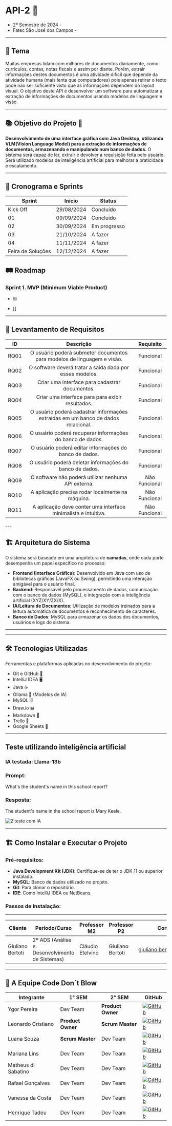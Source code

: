 # API-2 🚀

- 2º Semestre de 2024 -
- Fatec São José dos Campos -
---

## 📌 Tema

Muitas empresas lidam com milhares de documentos diariamente, como currículos, contas, notas fiscais e assim por diante. Porém, extrair informações destes documentos é uma atividade difícil que depende da atividade humana (mais lenta que computadores) pois apenas retirar o texto pode não ser suficiente visto que as informações dependem do layout visual. O objetivo deste API é desenvolver um software para automatizar a extração de informações de documentos usando modelos de linguagem e visão.

---

## 📚 Objetivo do Projeto 🎯

**Desenvolvimento de uma interface gráfica com Java Desktop, utilizando VLM(Vision Language Model) para a extração de informações de documentos, armazenando e manipulando num banco de dados.** O sistema será capaz de ler, extrair e devolver a requisição feita pelo usuário. Será utilizado modelos de inteligência artificial para melhorar a praticidade e escalamento.

---

## 📅 Cronograma e Sprints

| Sprint            | Início     | Status       |
| ----------------- | ---------- | ------------ |
| Kick Off          | 29/08/2024 | Concluído    |
| 01                | 09/09/2024 | Concluído |
| 02                | 30/09/2024 | Em progresso     |
| 03                | 21/10/2024 | A fazer      |
| 04                | 11/11/2024 | A fazer      |
| Feira de Soluções | 12/12/2024 | A fazer      |

## 🛤️ Roadmap

### Sprint 1. MVP (Minimum Viable Product)

- [x] 
- []

---

## 📝 Levantamento de Requisitos

<a id="requisitos"></a>

<div align="center">

|          ID           |                     Descrição                      |         Requisito          |
| :-------------------: | :----------------------------------------------------------: | :-------------: |
| RQ01 | O usuário poderá submeter documentos para modelos de linguagem e visão. |Funcional|
| RQ02 | O software deverá tratar a saída dada por esses modelos.|Funcional|
| RQ03 | Criar uma interface para cadastrar documentos.|Funcional|
| RQ04 | Criar uma interface para para exibir resultados. |Funcional|
| RQ05 | O usuário poderá cadastrar informações extraídas em um banco de dados relacional. |Funcional|
| RQ06 | O usuário poderá recuperar informações do banco de dados. |Funcional|
| RQ07 | O usuário poderá editar informações do banco de dados. |Funcional|
| RQ08 | O usuário poderá deletar informações do banco de dados. |Funcional|
| RQ09 | O software não poderá utilizar nenhuma API externa. |Não Funcional|
| RQ10 | A aplicação precisa rodar localmente na máquina. |Não Funcional|
| RQ11 | A aplicação deve conter uma interface minimalista e intuitiva. |Não Funcional|

</div>
---

## 🏗️ Arquitetura do Sistema

O sistema será baseado em uma arquitetura de **camadas**, onde cada parte desempenha um papel específico no processo:

- **Frontend (Interface Gráfica)**: Desenvolvido em Java com uso de bibliotecas gráficas (JavaFX ou Swing), permitindo uma interação amigável para o usuário final.
- **Backend**: Responsável pelo processamento de dados, comunicação com o banco de dados (MySQL), e integração com a inteligência artificial (XYZ/XY/ZX/X).
- **IA/Leitura de Documentos**: Utilização de modelos treinados para a leitura automática de documentos e reconhecimento de caracteres.
- **Banco de Dados**: MySQL para armazenar os dados dos documentos, usuários e logs do sistema.


<!-- ### Diagrama de Arquitetura 📊 -->


---

<!-- ## 📚 Competências desenvolvidas

### 💻 Hard Skills

Habilidades técnicas desenvolvidas:

- Conhecimento em ferramentas:
    - IntelliJ IDEA
    - NetBeans
    - Ollama
    - Ollama4j
    - POO(Programação Orientada a Objetos)
    - Java
    - MySQL
    - GitHub(Documentação)
    - Git(Workflow)
    - Scrum
    - Draw.io
    - Diagramas 
- Gestão de projetos;
- Arquitetura de software

### 🌱 Soft Skills

Habilidades interpessoais desenvolvidas:

- Resolução de conflitos;
- Auto-Gerenciamento
- Trabalho em equipe.
- Adaptabilidade;
- Comunicação clara e eficaz; -->

---

## 🛠️ Tecnologias Utilizadas

Ferramentas e plataformas aplicadas no desenvolvimento do projeto:
<!-- COLOCAR OS ICONES -->
<!-- - Figma 🎨 -->
- Git e GitHub 🐙
- IntelliJ IDEA 🖥️
- Java ☕
- Ollama 🧠 (Modelos de IA)
- MySQL 🗄️
- Draw.io 📊
- Markdown 📝
- Trello 🔧
- Google Sheets 📑

---
## Teste utilizando inteligência artificial

### IA testada: Llama-13b
### Prompt: 
What's the student's name in this school report?
### Resposta:
The student's name in the school report is Mary Keele.

![2 teste com IA](https://github.com/user-attachments/assets/ffcdd012-966d-44e0-9a32-c2317028f5cc)

---

## 🏗️ Como Instalar e Executar o Projeto

### Pré-requisitos:

- **Java Development Kit (JDK)**: Certifique-se de ter o JDK 11 ou superior instalado.
- **MySQL**: Banco de dados utilizado no projeto.
- **Git**: Para clonar o repositório.
- **IDE**: Como IntelliJ IDEA ou NetBeans.

### Passos de Instalação:




---

| Cliente          | Periodo/Curso                                  | Professor M2      | Professor P2     | Contato Cliente                    |
| ---------------- | ---------------------------------------------- | ----------------- | ---------------- | ---------------------------------- |
| Giuliano Bertoti | 2º ADS (Análise e Desenvolvimento de Sistemas) | Cláudio Etelvino  | Giuliano Bertoti | <giuliano.bertoti@fatec.sp.gov.br> |
---

## 👥 A Equipe Code Don´t Blow


| Integrante | 1° SEM | 2° SEM | GitHub | 
|---|---|---|---|
| Ygor Pereira | Dev Team | **Product Owner** | [![GitHub](https://img.shields.io/badge/GitHub-111217?style=flat-square&logo=github&logoColor=white)](https://github.com/YgorPereira) | 
| Leonardo Cristiano | **Product Owner** | **Scrum Master** | [![GitHub](https://img.shields.io/badge/GitHub-111217?style=flat-square&logo=github&logoColor=white)](https://github.com/Leonardo-dSouza) | 
| Luana Souza | **Scrum Master** | Dev Team | [![GitHub](https://img.shields.io/badge/GitHub-111217?style=flat-square&logo=github&logoColor=white)](https://github.com/luanaapms) | 
| Mariana Lins | Dev Team | Dev Team | [![GitHub](https://img.shields.io/badge/GitHub-111217?style=flat-square&logo=github&logoColor=white)](https://github.com/mariana-lins) | 
| Matheus di Sabatino | Dev Team | Dev Team | [![GitHub](https://img.shields.io/badge/GitHub-111217?style=flat-square&logo=github&logoColor=white)](https://github.com/Omathzao) |
| Rafael Gonçalves | Dev Team | Dev Team | [![GitHub](https://img.shields.io/badge/GitHub-111217?style=flat-square&logo=github&logoColor=white)](https://github.com/EstupendoG) 
| Vanessa da Costa | Dev Team | Dev Team | [![GitHub](https://img.shields.io/badge/GitHub-111217?style=flat-square&logo=github&logoColor=white)](https://github.com/Doryumi) | 
| Henrique Tadeu | Dev Team | Dev Team | [![GitHub](https://img.shields.io/badge/GitHub-111217?style=flat-square&logo=github&logoColor=white)](https://github.com/henrySilverIX) | 

